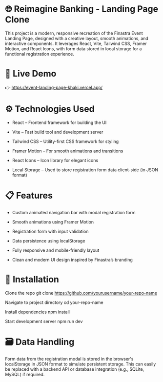 # 🌐 Reimagine Banking - Landing Page Clone

This project is a modern, responsive recreation of the Finastra Event Landing Page, designed with a creative layout, smooth animations, and interactive components. It leverages React, Vite, Tailwind CSS, Framer Motion, and React Icons, with form data stored in local storage for a functional registration experience.

# 🚀 Live Demo

👉 https://event-landing-page-khaki.vercel.app/

# ⚙️ Technologies Used

* React – Frontend framework for building the UI

* Vite – Fast build tool and development server

* Tailwind CSS – Utility-first CSS framework for styling

* Framer Motion – For smooth animations and transitions

* React Icons – Icon library for elegant icons

* Local Storage – Used to store registration form data client-side (in JSON format)

# 📋 Features

* Custom animated navigation bar with modal registration form

* Smooth animations using Framer Motion

* Registration form with input validation

* Data persistence using localStorage

* Fully responsive and mobile-friendly layout

* Clean and modern UI design inspired by Finastra’s branding

# 📝 Installation

Clone the repo
git clone https://github.com/yourusername/your-repo-name

Navigate to project directory
cd your-repo-name

Install dependencies
npm install

Start development server
npm run dev

# 🗃️ Data Handling

Form data from the registration modal is stored in the browser's localStorage in JSON format to simulate persistent storage. This can easily be replaced with a backend API or database integration (e.g., SQLite, MySQL) if required.




